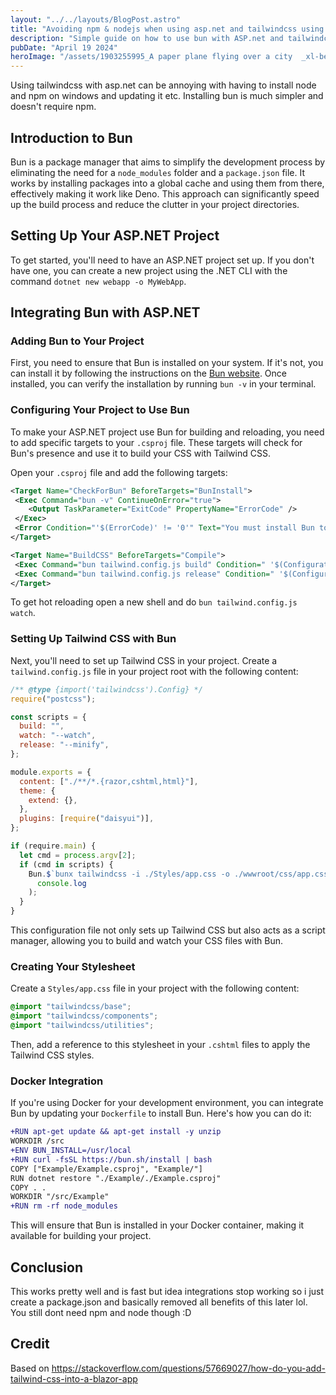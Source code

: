 ```yaml
---
layout: "../../layouts/BlogPost.astro"
title: "Avoiding npm & nodejs when using asp.net and tailwindcss using Bun"
description: "Simple guide on how to use bun with ASP.net and tailwindcss"
pubDate: "April 19 2024"
heroImage: "/assets/1903255995_A paper plane flying over a city  _xl-beta-v2-2-2.png"
---
```


Using tailwindcss with asp.net can be annoying with having to install node and npm on windows and updating it etc. Installing bun is much simpler and doesn't require npm.

## Introduction to Bun

Bun is a package manager that aims to simplify the development process by eliminating the need for a `node_modules` folder and a `package.json` file. It works by installing packages into a global cache and using them from there, effectively making it work like Deno. This approach can significantly speed up the build process and reduce the clutter in your project directories.

## Setting Up Your ASP.NET Project

To get started, you'll need to have an ASP.NET project set up. If you don't have one, you can create a new project using the .NET CLI with the command `dotnet new webapp -o MyWebApp`.

## Integrating Bun with ASP.NET

### Adding Bun to Your Project

First, you need to ensure that Bun is installed on your system. If it's not, you can install it by following the instructions on the [Bun website](https://bun.sh/). Once installed, you can verify the installation by running `bun -v` in your terminal.

### Configuring Your Project to Use Bun

To make your ASP.NET project use Bun for building and reloading, you need to add specific targets to your `.csproj` file. These targets will check for Bun's presence and use it to build your CSS with Tailwind CSS.

Open your `.csproj` file and add the following targets:

```xml
<Target Name="CheckForBun" BeforeTargets="BunInstall">
 <Exec Command="bun -v" ContinueOnError="true">
    <Output TaskParameter="ExitCode" PropertyName="ErrorCode" />
 </Exec>
 <Error Condition="'$(ErrorCode)' != '0'" Text="You must install Bun to build this project" />
</Target>

<Target Name="BuildCSS" BeforeTargets="Compile">
 <Exec Command="bun tailwind.config.js build" Condition=" '$(Configuration)' == 'Debug' " />
 <Exec Command="bun tailwind.config.js release" Condition=" '$(Configuration)' == 'Release' " />
</Target>
```

To get hot reloading open a new shell and do `bun tailwind.config.js watch`.

### Setting Up Tailwind CSS with Bun

Next, you'll need to set up Tailwind CSS in your project. Create a `tailwind.config.js` file in your project root with the following content:

```js
/** @type {import('tailwindcss').Config} */
require("postcss");

const scripts = {
  build: "",
  watch: "--watch",
  release: "--minify",
};

module.exports = {
  content: ["./**/*.{razor,cshtml,html}"],
  theme: {
    extend: {},
  },
  plugins: [require("daisyui")],
};

if (require.main) {
  let cmd = process.argv[2];
  if (cmd in scripts) {
    Bun.$`bunx tailwindcss -i ./Styles/app.css -o ./wwwroot/css/app.css ${scripts[cmd]}`.then(
      console.log
    );
  }
}
```

This configuration file not only sets up Tailwind CSS but also acts as a script manager, allowing you to build and watch your CSS files with Bun.

### Creating Your Stylesheet

Create a `Styles/app.css` file in your project with the following content:

```css
@import "tailwindcss/base";
@import "tailwindcss/components";
@import "tailwindcss/utilities";
```

Then, add a reference to this stylesheet in your `.cshtml` files to apply the Tailwind CSS styles.

### Docker Integration

If you're using Docker for your development environment, you can integrate Bun by updating your `Dockerfile` to install Bun. Here's how you can do it:

```diff
+RUN apt-get update && apt-get install -y unzip
WORKDIR /src
+ENV BUN_INSTALL=/usr/local
+RUN curl -fsSL https://bun.sh/install | bash
COPY ["Example/Example.csproj", "Example/"]
RUN dotnet restore "./Example/./Example.csproj"
COPY . .
WORKDIR "/src/Example"
+RUN rm -rf node_modules
```

This will ensure that Bun is installed in your Docker container, making it available for building your project.

## Conclusion

This works pretty well and is fast but idea integrations stop working so i just create a package.json and basically removed all benefits of this later lol. You still dont need npm and node though :D

## Credit

Based on <https://stackoverflow.com/questions/57669027/how-do-you-add-tailwind-css-into-a-blazor-app>
